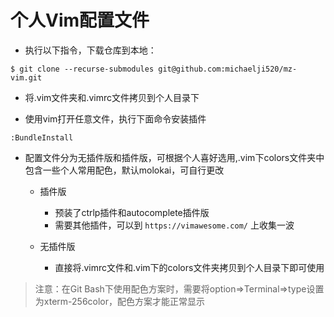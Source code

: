 # 个人Vim配置文件

- 执行以下指令，下载仓库到本地：

```
$ git clone --recurse-submodules git@github.com:michaelji520/mz-vim.git

```

- 将.vim文件夹和.vimrc文件拷贝到个人目录下

- 使用vim打开任意文件，执行下面命令安装插件

```
:BundleInstall
```



- 配置文件分为无插件版和插件版，可根据个人喜好选用,.vim下colors文件夹中包含一些个人常用配色，默认molokai，可自行更改

  - 插件版

    - 预装了ctrlp插件和autocomplete插件版
    - 需要其他插件，可以到 `https://vimawesome.com/` 上收集一波

  - 无插件版

    - 直接将.vimrc文件和.vim下的colors文件夹拷贝到个人目录下即可使用


> 注意：在Git Bash下使用配色方案时，需要将option=>Terminal=>type设置为xterm-256color，配色方案才能正常显示
